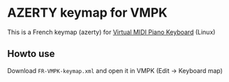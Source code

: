 # AZERTY keymap for VMPK

This is a French keymap (azerty) for [Virtual MIDI Piano Keyboard](https://github.com/pedrolcl/VMPK) (Linux)

## Howto use

Download `FR-VMPK-keymap.xml` and open it in VMPK (Edit -> Keyboard map)
